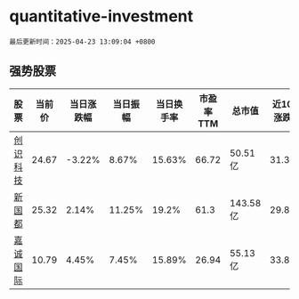 # quantitative-investment

`最后更新时间：2025-04-23 13:09:04 +0800`

## 强势股票

|股票|当前价|当日涨跌幅|当日振幅|当日换手率|市盈率TTM|总市值|近10日涨跌幅|
|----|----|----|----|----|----|----|----|
|[创识科技](https://xueqiu.com/S/SZ300941)|24.67|-3.22%|8.67%|15.63%|66.72|50.51亿|31.36%|
|[新国都](https://xueqiu.com/S/SZ300130)|25.32|2.14%|11.25%|19.2%|61.3|143.58亿|29.85%|
|[嘉诚国际](https://xueqiu.com/S/SH603535)|10.79|4.45%|7.45%|15.89%|26.94|55.13亿|33.87%|
